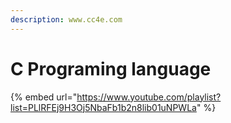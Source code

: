 ```yaml
---
description: www.cc4e.com
---
```


# C Programing language

{% embed url="https://www.youtube.com/playlist?list=PLlRFEj9H3Oj5NbaFb1b2n8lib01uNPWLa" %}
